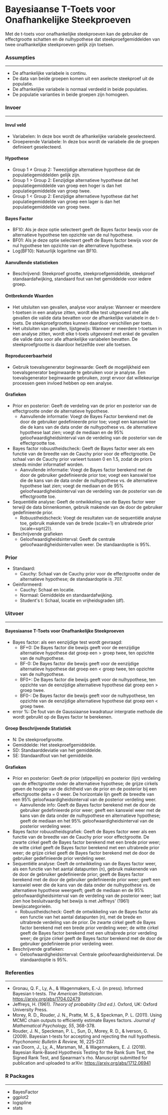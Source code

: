Bayesiaanse T-Toets voor Onafhankelijke Steekproeven
===
Met de t-toets voor onafhankelijke steekproeven kan de gebruiker de effectgrootte schatten en de nulhypothese dat steekproefgemiddelden van twee onafhankelijke steekproeven gelijk zijn toetsen. 


### Assumpties
---

- De afhankelijke variabele is continu. 
- De data van beide groepen komen uit een aselecte steekproef uit de populatie. 
- De afhankelijke variabele is normaal verdeeld in beide populaties. 
- De populatie varianties in beide groepen zijn homogeen.

### Invoer
---

#### Invul veld
- Variabelen: In deze box wordt de afhankelijke variabele geselecteerd.  
- Groeperende Variabele: In deze box wordt de variabele die de groepen definieert geselecteerd. 


#### Hypothese 
-  Group 1 &ne; Group 2: Tweezijdige alternatieve hypothese dat de populatiegemiddelden gelijk zijn. 
-  Group 1 &gt; Group 2: Eenzijdige alternatieve hypothese dat het populatiegemiddelde van groep een hoger is dan het populatiegemiddelde van groep twee. 
-  Group 1 &lt; Group 2: Eenzijdige alternatieve hypothese dat het populatiegemiddelde van groep een lager is dan het populatiegemiddelde van groep twee. 

#### Bayes Factor
-  BF10: Als je deze optie selecteert geeft de Bayes factor bewijs voor de alternatieve hypothese ten opzichte van de nul hypothese.
-  BF01: Als je deze optie selecteert geeft de Bayes factor bewijs voor de nul hypothese ten opzichte van de alternatieve hypothese. 
-  Log(BF10): Natuurlijk logaritme van BF10. 

#### Aanvullende statistieken
-  Beschrijvend: Steekproef grootte, steekproefgemiddelde, steekproef standaardafwijking, standaard fout van het gemiddelde voor iedere groep.

#### Ontbrekende Waarden
 - Het uitsluiten van gevallen, analyse voor analyse: Wanneer er meerdere t-toetsen in een analyse zitten, wordt elke test uitgevoerd met alle gevallen die valide data bevatten voor de afhankelijke variabele in de t-toets. De steekproefgroottes kunnen daardoor verschillen per toets. 
 - Het uitsluiten van gevallen, lijstgewijs: Wanneer er meerdere t-toetsen in een analyse zitten, wordt elke t-toets uitgevoerd met enkel de gevallen die valide data voor alle afhankelijke variabelen bevatten. De steekproefgrootte is daardoor hetzelfde over alle toetsen.

#### Reproduceerbaarheid
- Gebruik toevalsgenerator beginwaarde: Geeft de mogelijkheid een toevalsgenerator beginwaarde te gebruiken voor je analyse. Een toevalsgenerator beginwaarde gebruiken, zorgt ervoor dat willekeurige processen geen invloed hebben op een analyse.

#### Grafieken
- Prior en posterior: Geeft de verdeling van de prior en posterior van de effectgrootte onder de alternatieve hypothese.
  - Aanvullende informatie: Voegt de Bayes Factor berekend met de door de gebruiker gedefinieerde prior toe; voegt een kanswiel toe die de kans van de data onder de nulhypothese vs. de alternatieve hypothese laat zien; voegt de mediaan en de 95% geloofwaardigheidsinterval van de verdeling van de posterior van de effectgrootte toe.
- Bayes factor robuustheidscheck: Geeft de Bayes factor weer als een functie van de breedte van de Cauchy prior voor de effectgrootte. De schaal van de Cauchy prior varieert tussen 0 en 1.5, zodat de priors steeds minder informatief worden.
  - Aanvullende informatie: Voegt de Bayes factor berekend met de door de gebruiker gedefinieerde prior toe; voegt een kanswiel toe die de kans van de data onder de nulhypothese vs. de alternatieve hypothese laat zien; voegt de mediaan en de 95% geloofwaardigheidsinterval van de verdeling van de posterior van de effectgrootte toe.
- Sequentiële analyse: Geeft de ontwikkeling van de Bayes factor weer terwijl de data binnenkomen, gebruik makende van de door de gebruiker gedefinieerde prior.
  - Robuustheidscheck: Voegt de resultaten van de sequentiële analyse toe, gebruik makende van de brede (scale=1) en ultrabrede prior (scale=sqrt(2)).
- Beschrijvende grafieken
  - Geloofwaardigheidsinterval: Geeft de centrale geloofwaardigheidsintervallen weer. De standaardoptie is 95%.
 
### Prior
- Standaard:
   - Cauchy: Schaal van de Cauchy prior voor de effectgrootte onder de alternatieve hypothese; de standaardoptie is .707.
- Geinformeerd:
   - Cauchy: Schaal en locatie.
   - Normaal: Gemiddelde en standaardafwijking.
   - Student's t: Schaal, locatie en vrijheidsgraden (df). 

### Uitvoer
---

#### Bayesiaanse T-Toets voor Onafhankelijke Steekproeven
- Bayes factor: als een eenzijdige test wordt gevraagd:
  - BF+0: De Bayes factor die bewijs geeft voor de eenzijdige alternatieve hypothese dat groep een > groep twee, ten opzichte van de nulhypothese.
  - BF-0: De Bayes factor die bewijs geeft voor de eenzijdige alternatieve hypothese dat groep een < groep twee, ten opzichte van de nulhypothese.
  - BF0+: De Bayes factor die bewijs geeft voor de nulhypothese, ten opzichte van de eenzijdige alternatieve hypothese dat groep een > groep twee.
  - BF0-: De Bayes factor die bewijs geeft voor de nulhypothese, ten opzichte van de eenzijdige alternatieve hypothese dat groep een < groep twee.
- error %: De fout van de Gaussiaanse kwadratuur intergratie methode die wordt gebruikt op de Bayes factor te berekenen.

#### Groep Beschrijvende Statistiek
- N: De steekproefgrootte.
- Gemiddelde: Het steekproefgemiddelde.
- SD: Standaarddeviatie van het gemiddelde. 
- SE: Standaardfout van het gemiddelde.

#### Grafieken
- Prior en posterior: Geeft de prior (stippellijn) en posterior (lijn) verdeling van de effectgrootte onder de alternatieve hypothese; de grijze cirkels geven de hoogte van de dichtheid van de prior en de posterior bij een effectgrootte delta = 0 weer. De horizontale lijn geeft de breedte van een 95% geloofwaardigheidsinterval van de posterior verdeling weer.
  - Aanvullende info: Geeft de Bayes factor berekend met de door de gebruiker gedefinieerde prior weer; geeft een kanswiel weer met de kans van de data onder de nulhypothese en alternatieve hypothese; geeft de mediaan en het 95% geloofwaardigheidsinterval van de posterior verdeling weer.
- Bayes factor robuustheidsgrafiek: Geeft de Bayes factor weer als een functie van de breedte van de Cauchy prior voor effectgrootte. De zwarte cirkel geeft de Bayes factor berekend met een brede prior weer; de witte cirkel geeft de Bayes factor berekend met een ultrabrede prior weer; de grijze cirkel geeft de Bayes factor berekend met de door de gebruiker gedefinieerde prior verdeling weer.
- Sequentiële analyse: Geeft de ontwikkeling van de Bayes factor weer, als een functie van het aantal datapunten (n), gebruik makenende van de door de gebruiker gedefinieerde prior; geeft de Bayes factor berekend met de door de gebruiker gedefinieerde prior weer; geeft een kanswiel weer die de kans van de data onder de nulhypothese vs. de alternatieve hypothese weergeeft; geeft de mediaan en de 95% geloofwaardigheidsinterval van de verdeling van de posterior weer; laat zien hoe besluitvaardig het bewijs is met Jeffreys' (1961) bewijscategorieën. 
  - Robuustheidscheck: Geeft de ontwikkeling van de Bayes factor als een functie van het aantal datapunten (n), met de brede en ultrabrede verdeling van de prior. De zwarte cirkel geeft de Bayes factor berekend met een brede prior verdeling weer; de witte cirkel geeft de Bayes factor berekend met een ultrabrede prior verdeling weer; de grijze cirkel geeft de Bayes factor berekend met de door de gebruiker gedefinieerde prior verdeling weer.
- Beschrijvende grafieken:
  - Geloofwaardigheidsinterval: Centrale geloofwaardigheidsinterval. De standaardoptie is 95%.

### Referenties
---
- Gronau, Q. F., Ly, A., & Wagenmakers, E.-J. (in press). Informed Bayesian t-tests. *The American Statistician*. <a href="https://arxiv.org/abs/1704.02479">https://arxiv.org/abs/1704.02479</a>
- Jeffreys, H. (1961).  *Theory of probability (3rd ed.)*. Oxford, UK: Oxford University Press.
- Morey, R. D., Rouder, J. N., Pratte, M. S., & Speckman, P. L. (2011). Using MCMC chain outputs to efficiently estimate Bayes factors.  *Journal of Mathematical Psychology, 55*, 368-378.
- Rouder, J. N., Speckman, P. L., Sun, D., Morey, R. D., & Iverson, G. (2009). Bayesian t-tests for accepting and rejecting the null hypothesis.  *Psychonomic Bulletin & Review, 16*, 225-237.
- van Doorn, J., Ly, A., Marsman, M., & Wagenmakers, E. J. (2019). Bayesian Rank-Based Hypothesis Testing for the Rank Sum Test, the Signed Rank Test, and Spearman's rho. Manuscript submitted for publication and uploaded to arXiv: <a href="https://arxiv.org/abs/1712.06941">https://arxiv.org/abs/1712.06941</a> 


### R Packages
---
- BayesFactor
- ggplot2
- logspline
- stats
